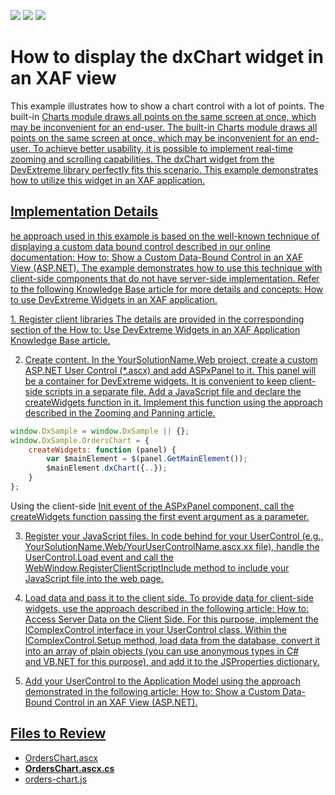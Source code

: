 <!-- default badges list -->
![](https://img.shields.io/endpoint?url=https://codecentral.devexpress.com/api/v1/VersionRange/128589875/23.1.6%2B)
[![](https://img.shields.io/badge/Open_in_DevExpress_Support_Center-FF7200?style=flat-square&logo=DevExpress&logoColor=white)](https://supportcenter.devexpress.com/ticket/details/T381904)
[![](https://img.shields.io/badge/📖_How_to_use_DevExpress_Examples-e9f6fc?style=flat-square)](https://docs.devexpress.com/GeneralInformation/403183)
<!-- default badges end -->


# How to display the dxChart widget in an XAF view


This example illustrates how to show a chart control with a lot of points. The built-in <a href="https://documentation.devexpress.com/#eXpressAppFramework/CustomDocument113302">Charts module draws all points on the same screen at once, which may be inconvenient for an end-user. The built-in Charts module draws all points on the same screen at once, which may be inconvenient for an end-user. To achieve better usability, it is possible to implement real-time zooming and scrolling capabilities.
The dxChart widget from the DevExtreme library perfectly fits this scenario. This example demonstrates how to utilize this widget in an XAF application.


## Implementation Details
he approach used in this example is based on the well-known technique of displaying a custom data bound control described in our online documentation: <a href="https://documentation.devexpress.com/#eXpressAppFramework/CustomDocument114160">How to: Show a Custom Data-Bound Control in an XAF View (ASP.NET). The example demonstrates how to use this technique with client-side components that do not have server-side implementation. Refer to the following Knowledge Base article for more details and concepts: <a href="https://www.devexpress.com/Support/Center/p/T380965">How to use DevExtreme Widgets in an XAF application.

1. Register client libraries The details are provided in the corresponding section of the <a href="https://www.devexpress.com/Support/Center/p/T380965">How to: Use DevExtreme Widgets in an XAF Application Knowledge Base article.

2. Create content. In the YourSolutionName.Web project, create <a href="https://msdn.microsoft.com/en-us/library/26db8ysc%28v=vs.85%29.aspx">a custom ASP.NET User Control (*.ascx) and add <a href="https://documentation.devexpress.com/#AspNet/clsDevExpressWebASPxPaneltopic">ASPxPanel to it. This panel will be a container for DevExtreme widgets. It is convenient to keep client-side scripts in a separate file. Add a JavaScript file and declare the createWidgets function in it. Implement this function using the approach described in the <a href="https://js.devexpress.com/Documentation/21_2/Guide/UI_Components/Chart/Zooming_and_Panning/">Zooming and Panning article.


```js
window.DxSample = window.DxSample || {};
window.DxSample.OrdersChart = {
    createWidgets: function (panel) {
        var $mainElement = $(panel.GetMainElement());
		$mainElement.dxChart({..});
    }
};
```


Using the client-side <a href="https://documentation.devexpress.com/#AspNet/DevExpressWebScriptsASPxClientControl_Inittopic">Init event of the ASPxPanel component, call the createWidgets function passing the first event argument as a parameter. 

3. Register your JavaScript files. In code behind for your UserControl (e.g., YourSolutionName.Web/YourUserControlName.ascx.xx file), handle the <a href="https://msdn.microsoft.com/en-us/library/system.web.ui.control.load%28v=vs.100%29.aspx">UserControl.Load event and call the <a href="https://documentation.devexpress.com/#eXpressAppFramework/DevExpressExpressAppWebWebWindow_RegisterClientScriptIncludetopic">WebWindow.RegisterClientScriptInclude method to include your JavaScript file into the web page.

4. Load data and pass it to the client side. To provide data for client-side widgets, use the approach described in the following article: <a href="https://documentation.devexpress.com/#AspNet/CustomDocument11816">How to: Access Server Data on the Client Side. For this purpose, implement the <a href="https://documentation.devexpress.com/#eXpressAppFramework/clsDevExpressExpressAppEditorsIComplexControltopic">IComplexControl interface in your UserControl class. Within the <a href="https://documentation.devexpress.com/#eXpressAppFramework/DevExpressExpressAppEditorsIComplexControl_Setuptopic">IComplexControl.Setup method, load data from the database, convert it into an array of plain objects (you can use anonymous types in <a href="https://msdn.microsoft.com/en-us/library/bb397696.aspx">C# and <a href="https://msdn.microsoft.com/en-us/library/bb384767.aspx">VB.NET for this purpose), and add it to the <a href="https://documentation.devexpress.com/#AspNet/DevExpressWebASPxPanelBase_JSPropertiestopic">JSProperties dictionary.

5. Add your UserControl to the Application Model using the approach demonstrated in the following article: <a href="https://documentation.devexpress.com/#eXpressAppFramework/CustomDocument114160">How to: Show a Custom Data-Bound Control in an XAF View (ASP.NET).



## Files to Review

* [OrdersChart.ascx](CS/WebChart/WebChart.Web/OrdersChart.ascx) 
* **[OrdersChart.ascx.cs](CS/WebChart/WebChart.Web/OrdersChart.ascx.cs)**
* [orders-chart.js](CS/WebChart/WebChart.Web/Scripts/Controls/orders-chart.js)


